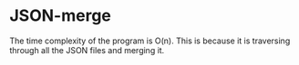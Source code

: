 # JSON-merge

The time  complexity of the program is O(n).
This is because it is traversing through all the JSON files and merging it.